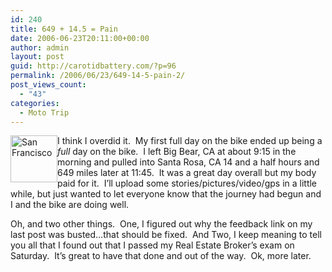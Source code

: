 ```yaml
---
id: 240
title: 649 + 14.5 = Pain
date: 2006-06-23T20:11:00+00:00
author: admin
layout: post
guid: http://carotidbattery.com/?p=96
permalink: /2006/06/23/649-14-5-pain-2/
post_views_count:
  - "43"
categories:
  - Moto Trip
---
```

[<img class="alignleft" style="float: left;" src="http://static.flickr.com/74/168162736_ebfad8ed72_s.jpg" alt="San Francisco" width="75" height="75" />](http://www.flickr.com/photos/64293054@N00/168162736/ "Photo Sharing")

I think I overdid it.  My first full day on the bike ended up being a _full_ day on the bike.  I left Big Bear, CA at about 9:15 in the morning and pulled into Santa Rosa, CA 14 and a half hours and 649 miles later at 11:45.  It was a great day overall but my body paid for it.  I&#8217;ll upload some stories/pictures/video/gps in a little while, but just wanted to let everyone know that the journey had begun and I and the bike are doing well.

Oh, and two other things.  One, I figured out why the feedback link on my last post was busted&#8230;that should be fixed.  And Two, I keep meaning to tell you all that I found out that I passed my Real Estate Broker&#8217;s exam on Saturday.  It&#8217;s great to have that done and out of the way.  Ok, more later.